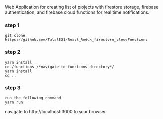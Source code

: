 Web Application for creating list of projects with firestore storage, firebase authentication, and firebase cloud functions for real time notifications.

### step 1
```
git clone https://github.com/Talal531/React_Redux_firestore_cloudFunctions
```

### step 2
```
yarn install
cd /functions /*navigate to functions directory*/
yarn install
cd ..
```

### step 3
```
run the following command
yarn run
```

navigate to http://localhost:3000 to your browser